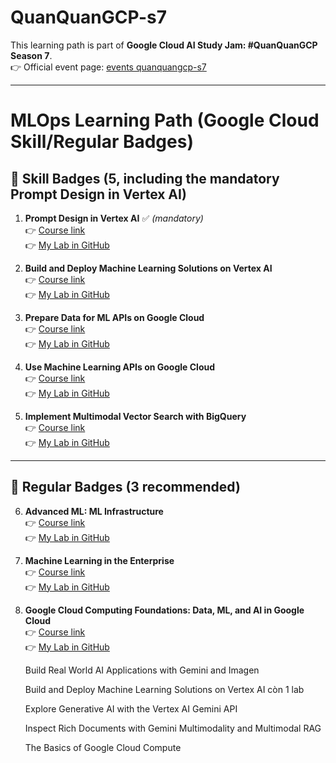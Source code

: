 # QuanQuanGCP-s7

This learning path is part of **Google Cloud AI Study Jam: #QuanQuanGCP Season 7**.  
👉 Official event page: [events quanquangcp-s7](https://rsvp.withgoogle.com/events/quanquangcp-s7)

---

# MLOps Learning Path (Google Cloud Skill/Regular Badges)

## 📌 Skill Badges (5, including the mandatory **Prompt Design in Vertex AI**)

1. **Prompt Design in Vertex AI** ✅ *(mandatory)*  
   👉 [Course link](https://www.cloudskillsboost.google/paths/118/course_templates/976)  
   👉 [My Lab in GitHub](https://github.com/dauvannam1804/quanquangcp-s7/tree/main/Prompt%20Design%20in%20Vertex%20AI)

2. **Build and Deploy Machine Learning Solutions on Vertex AI**  
   👉 [Course link](https://www.cloudskillsboost.google/course_templates/609)  
   👉 [My Lab in GitHub](https://github.com/your-username/your-repo-link/tree/main/ml-deploy-vertex-ai)

3. **Prepare Data for ML APIs on Google Cloud**  
   👉 [Course link](https://www.cloudskillsboost.google/course_templates/530)  
   👉 [My Lab in GitHub](https://github.com/your-username/your-repo-link/tree/main/prepare-data-ml-apis)

4. **Use Machine Learning APIs on Google Cloud**  
   👉 [Course link](https://www.cloudskillsboost.google/course_templates/524)  
   👉 [My Lab in GitHub](https://github.com/your-username/your-repo-link/tree/main/use-ml-apis)

5. **Implement Multimodal Vector Search with BigQuery**  
   👉 [Course link](https://www.cloudskillsboost.google/course_templates/1200)  
   👉 [My Lab in GitHub](https://github.com/your-username/your-repo-link/tree/main/multimodal-vector-search)

---

## 📌 Regular Badges (3 recommended)

6. **Advanced ML: ML Infrastructure**  
   👉 [Course link](https://www.cloudskillsboost.google/course_templates/1126)  
   👉 [My Lab in GitHub](https://github.com/your-username/your-repo-link/tree/main/advanced-ml-infra)

7. **Machine Learning in the Enterprise**  
   👉 [Course link](https://www.cloudskillsboost.google/course_templates/879)  
   👉 [My Lab in GitHub](https://github.com/your-username/your-repo-link/tree/main/ml-enterprise)

8. **Google Cloud Computing Foundations: Data, ML, and AI in Google Cloud**  
   👉 [Course link](https://www.cloudskillsboost.google/course_templates/1168)  
   👉 [My Lab in GitHub](https://github.com/your-username/your-repo-link/tree/main/foundations-data-ml-ai)


   Build Real World AI Applications with Gemini and Imagen
   
   Build and Deploy Machine Learning Solutions on Vertex AI còn 1 lab
   
   Explore Generative AI with the Vertex AI Gemini API
   
   Inspect Rich Documents with Gemini Multimodality and Multimodal RAG
   
   The Basics of Google Cloud Compute
   



